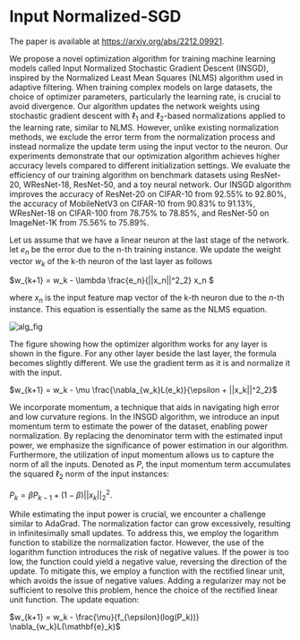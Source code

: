 # Input Normalized-SGD
The paper is available at https://arxiv.org/abs/2212.09921.

We propose a novel optimization algorithm for training machine learning models called Input Normalized Stochastic Gradient Descent (INSGD), inspired by the Normalized Least Mean Squares (NLMS) algorithm used in adaptive filtering. When training complex models on large datasets, the choice of optimizer parameters, particularly the learning rate, is crucial to avoid divergence. Our algorithm updates the network weights using stochastic gradient descent with $\ell_1$ and $\ell_2$-based normalizations applied to the learning rate, similar to NLMS. However, unlike existing normalization methods, we exclude the error term from the normalization process and instead normalize the update term using the input vector to the neuron. Our experiments demonstrate that our optimization algorithm achieves higher accuracy levels compared to different initialization settings. We evaluate the efficiency of our training algorithm on benchmark datasets using ResNet-20, WResNet-18, ResNet-50, and a toy neural network. Our INSGD algorithm improves the accuracy of ResNet-20 on CIFAR-10 from 92.55\% to 92.80\%, the accuracy of MobileNetV3 on CIFAR-10 from 90.83\% to 91.13\%, WResNet-18 on CIFAR-100 from 78.75\% to 78.85\%, and ResNet-50 on ImageNet-1K from 75.56\% to 75.89\%.

Let us assume that we have a linear neuron at the last stage of the network. 
let $e_n$ be the error due to the n-th training instance.
We update the weight vector $w_k$ of the k-th neuron of the last layer as follows

$w_{k+1} = w_k - \lambda \frac{e_n}{||x_n||^2_2}    x_n $

where $x_n$ is the input feature map vector of the k-th neuron due to the
$n$-th instance. This equation is essentially the same as the NLMS equation.

![alg_fig](https://github.com/SalihFurkan/Normalized-SGD/assets/54649498/ef410a25-0877-4391-8f08-b3f08fa5584c)

The figure showing how the optimizer algorithm works for any layer is shown in the figure. For any other layer beside the last layer, the formula becomes slightly different. We use the gradient term as it is and normalize it with the input. 

$w_{k+1} = w_k - \mu \frac{\nabla_{w_k}L(e_k)}{\epsilon + ||x_k||^2_2}$

We incorporate momentum, a technique that aids in navigating high error and low curvature regions. In the INSGD algorithm, we introduce an input momentum term to estimate the power of the dataset, enabling power normalization. By replacing the denominator term with the estimated input power, we emphasize the significance of power estimation in our algorithm. Furthermore, the utilization of input momentum allows us to capture the norm of all the inputs. Denoted as $P$, the input momentum term accumulates the squared $\ell_2$ norm of the input instances:

$P_k = \beta P_{k-1} + (1-\beta)||x_{k}||_2^2.$

While estimating the input power is crucial, we encounter a challenge similar to AdaGrad. The normalization factor can grow excessively, resulting in infinitesimally small updates. To address this, we employ the logarithm function to stabilize the normalization factor. However, the use of the logarithm function introduces the risk of negative values. If the power is too low, the function could yield a negative value, reversing the direction of the update. To mitigate this, we employ a function with the rectified linear unit, which avoids the issue of negative values. Adding a regularizer may not be sufficient to resolve this problem, hence the choice of the rectified linear unit function. The update equation:

$w_{k+1} = w_k - \frac{\mu}{f_{\epsilon}(log(P_k))} \nabla_{w_k}L(\mathbf{e}_k)$
